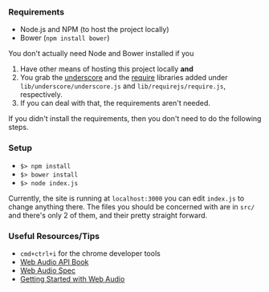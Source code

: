 ### Requirements
- Node.js and NPM (to host the project locally)
- Bower (`npm install bower`)

You don't actually need Node and Bower installed if you
1. Have other means of hosting this project locally **and**
2. You grab the [underscore](http://www.underscorejs.com/underscore.js) and the [require](http://requirejs.org/docs/release/2.1.6/comments/require.js) libraries added under `lib/underscore/underscore.js` and `lib/requirejs/require.js`, respectively.
3. If you can deal with that, the requirements aren't needed.

If you didn't install the requirements, then you don't need to do the following steps.

### Setup
- `$> npm install`
- `$> bower install`
- `$> node index.js`

Currently, the site is running at `localhost:3000` you can edit `index.js` to change anything there.
The files you should be concerned with are in `src/` and there's only 2 of them, and their pretty
straight forward.

### Useful Resources/Tips
- `cmd+ctrl+i` for the chrome developer tools
- [Web Audio API Book](http://chimera.labs.oreilly.com/books/1234000001552/pr01.html)
- [Web Audio Spec](https://dvcs.w3.org/hg/audio/raw-file/tip/webaudio/specification.html)
- [Getting Started with Web Audio](http://www.html5rocks.com/en/tutorials/webaudio/intro)
